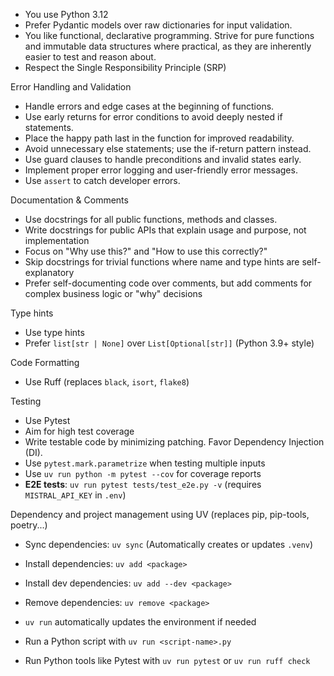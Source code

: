 - You use Python 3.12
- Prefer Pydantic models over raw dictionaries for input validation.
- You like functional, declarative programming. Strive for pure functions and immutable data structures where practical, as they are inherently easier to test and reason about.
- Respect the Single Responsibility Principle (SRP)


Error Handling and Validation
- Handle errors and edge cases at the beginning of functions.
- Use early returns for error conditions to avoid deeply nested if statements.
- Place the happy path last in the function for improved readability.
- Avoid unnecessary else statements; use the if-return pattern instead.
- Use guard clauses to handle preconditions and invalid states early.
- Implement proper error logging and user-friendly error messages.
- Use `assert` to catch developer errors.

Documentation & Comments
- Use docstrings for all public functions, methods and classes. 
- Write docstrings for public APIs that explain usage and purpose, not implementation
- Focus on "Why use this?" and "How to use this correctly?"
- Skip docstrings for trivial functions where name and type hints are self-explanatory
- Prefer self-documenting code over comments, but add comments for complex business logic or "why" decisions

Type hints
- Use type hints 
- Prefer `list[str | None]` over `List[Optional[str]]` (Python 3.9+ style)

Code Formatting
- Use Ruff (replaces `black`, `isort`, `flake8`)

Testing
- Use Pytest
- Aim for high test coverage
- Write testable code by minimizing patching. Favor Dependency Injection (DI).
- Use `pytest.mark.parametrize` when testing multiple inputs
- Use `uv run python -m pytest --cov` for coverage reports
- **E2E tests**: `uv run pytest tests/test_e2e.py -v` (requires `MISTRAL_API_KEY` in `.env`)


Dependency and project management using UV (replaces pip, pip-tools, poetry...)
- Sync dependencies: `uv sync` (Automatically creates or updates `.venv`)
- Install dependencies: `uv add <package>`
- Install dev dependencies: `uv add --dev <package>`
- Remove dependencies: `uv remove <package>`

- `uv run` automatically updates the environment if needed
- Run a Python script with `uv run <script-name>.py`
- Run Python tools like Pytest with `uv run pytest` or `uv run ruff check`